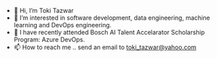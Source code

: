 - 👋 Hi, I’m Toki Tazwar
- 👀 I’m interested in software development, data engineering, machine learning and DevOps engineering.
- 🌱 I have recently attended Bosch AI Talent Accelarator Scholarship Program: Azure DevOps.
- 📫 How to reach me .. send an email to toki_tazwar@yahoo.com

<!---
toki0709/toki0709 is a ✨ special ✨ repository because its `README.md` (this file) appears on your GitHub profile.
You can click the Preview link to take a look at your changes.
--->
